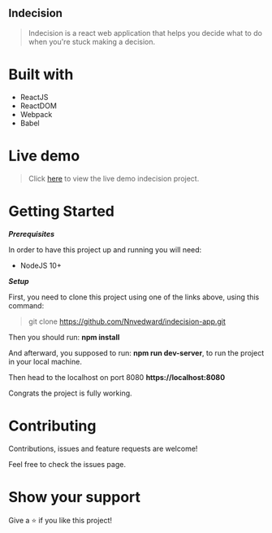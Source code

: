 ## Indecision
> Indecision is a react web application that helps you decide what to do when you're stuck making a decision.

# Built with
* ReactJS
* ReactDOM
* Webpack
* Babel

# Live demo
> Click [here](https://nnv-indecision.netlify.app "Indecision") to view the live demo indecision project.

# Getting Started

***Prerequisites***

In order to have this project up and running you will need:

* NodeJS 10+

***Setup***  

First, you need to clone this project using one of the links above, using this command:

> git clone https://github.com/Nnvedward/indecision-app.git

Then you should run: **npm install**

And afterward, you supposed to run: **npm run dev-server**, to run the project in your local machine.

Then head to the localhost on port 8080 **https://localhost:8080**

Congrats the project is fully working.

# Contributing
Contributions, issues and feature requests are welcome!

Feel free to check the issues page.

# Show your support
Give a ⭐️ if you like this project!